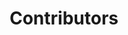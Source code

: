 ---
title: Contributors
description: Meet the Minds Behind AloogZ - Discover the talented contributors shaping our diverse content.
links:
  - title: Vighnesh Nilajakar
    description: A Learning Web Developer, Helped Developing this Web Site.
    website: https://vighneshnilajakar.github.io/
    image: https://i.redd.it/sat81hhv0g671.jpg
  - title: TypeScript
    description: TypeScript is a typed superset of JavaScript that compiles to plain JavaScript.
    website: https://www.typescriptlang.org
    image: https://wallpapers.com/images/high/shrek-nudes-meme-pfp-220wn836hk48jmd6.webp
menu:
    main: 
        weight: -40
        params:
            icon: users-group

comments: false
license: false
readingTime: false
---